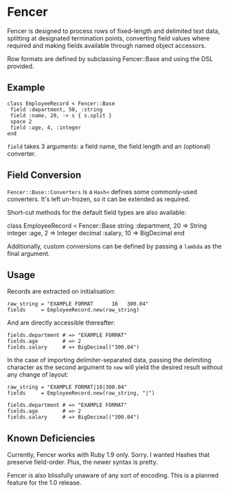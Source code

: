 # Fencer
Fencer is designed to process rows of fixed-length and delimited text 
data, splitting at designated termination points, converting field values
where required and making fields available through named object accessors.

Row formats are defined by subclassing Fencer::Base and using the DSL
provided.

## Example
    class EmployeeRecord < Fencer::Base
     field :department, 50, :string
     field :name, 20, -> s { s.split }
     space 2
     field :age, 4, :integer
    end
    
`field` takes 3 arguments: a field name, the field length and an (optional)
converter.

## Field Conversion
`Fencer::Base::Converters` is a `Hash<` defines some commonly-used converters. 
It's left un-frozen, so it can be extended as required.

Short-cut methods for the default field types are also available:

   class EmployeeRecord < Fencer::Base
     string  :department, 20      => String
     integer :age, 2              => Integer
     decimal :salary, 10          => BigDecimal
   end

Additionally, custom conversions can be defined by passing a `lambda`
as the final argument.

## Usage

Records are extracted on initialisation:

    raw_string = "EXAMPLE FORMAT      10   300.04"
    fields     = EmployeeRecord.new(raw_string)

And are directly accessible thereafter:
    
    fields.department # => "EXAMPLE FORMAT"
    fields.age        # => 2
    fields.salary     # => BigDecimal("300.04")

In the case of importing delimiter-separated data, passing the delimiting
character as the second argument to `new` will yield the desired result 
without any change of layout:

    raw_string = "EXAMPLE FORMAT|10|300.04"
    fields     = EmployeeRecord.new(raw_string, "|")
    
    fields.department # => "EXAMPLE FORMAT"
    fields.age        # => 2
    fields.salary     # => BigDecimal("300.04")


## Known Deficiencies

Currently, Fencer works with Ruby 1.9 only. Sorry. I wanted Hashes that
preserve field-order. Plus, the newer syntax is pretty.

Fencer is also blissfully unaware of any sort of encoding. This is a planned  
feature for the 1.0 release.
